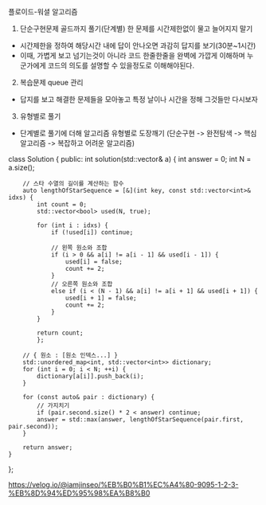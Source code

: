 플로이드-워셜 알고리즘


1. 단순구현문제 골드까지 풀기(단계별)
한 문제를 시간제한없이 물고 늘어지지 말기
 - 시간제한을 정하여 해당시간 내에 답이 안나오면 과감히 답지를 보기(30분~1시간)
 - 이때, 가볍게 보고 넘기는것이 아니라 코드 한줄한줄을 완벽에 가깝게 이해하며 누군가에게 코드의 의도를 설명할 수 있을정도로 이해해야된다.

2. 복습문제 queue 관리
 - 답지를 보고 해결한 문제들을 모아놓고 특정 날이나 시간을 정해 그것들만 다시보자

3. 유형별로 풀기
 - 단계별로 풀기에 더해 알고리즘 유형별로 도장깨기 (단순구현 -> 완전탐색 -> 핵심 알고리즘 -> 복잡하고 어려운 알고리즘)

 class Solution {
public:
    int solution(std::vector<int>& a) {
        int answer = 0;
        int N = a.size();

        // 스타 수열의 길이를 계산하는 함수
        auto lengthOfStarSequence = [&](int key, const std::vector<int>& idxs) {
            int count = 0;
            std::vector<bool> used(N, true);

            for (int i : idxs) {
                if (!used[i]) continue;

                // 왼쪽 원소와 조합
                if (i > 0 && a[i] != a[i - 1] && used[i - 1]) {
                    used[i] = false;
                    count += 2;
                }
                // 오른쪽 원소와 조합
                else if (i < (N - 1) && a[i] != a[i + 1] && used[i + 1]) {
                    used[i + 1] = false;
                    count += 2;
                }
            }

            return count;
            };

        // { 원소 : [원소 인덱스...] }
        std::unordered_map<int, std::vector<int>> dictionary;
        for (int i = 0; i < N; ++i) {
            dictionary[a[i]].push_back(i);
        }

        for (const auto& pair : dictionary) {
            // 가지치기
            if (pair.second.size() * 2 < answer) continue;
            answer = std::max(answer, lengthOfStarSequence(pair.first, pair.second));
        }

        return answer;
    }
};


https://velog.io/@iamjinseo/%EB%B0%B1%EC%A4%80-9095-1-2-3-%EB%8D%94%ED%95%98%EA%B8%B0